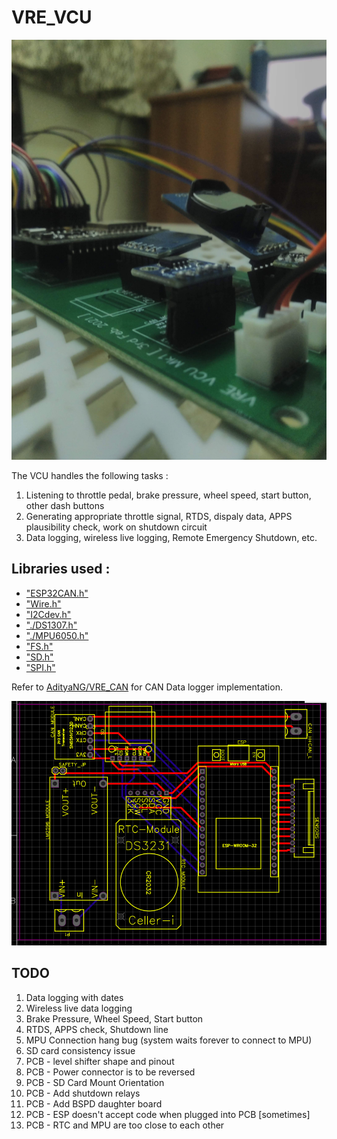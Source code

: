 # VRE_VCU

![Board](img/board.jpg)

The VCU handles the following tasks : 

1. Listening to throttle pedal, brake pressure, wheel speed, start button, other dash buttons
2. Generating appropriate throttle signal, RTDS, dispaly data, APPS plausibility check, work on shutdown circuit
3. Data logging, wireless live logging, Remote Emergency Shutdown, etc. 

## Libraries used :

- ["ESP32CAN.h"](https://www.arduino.cc/reference/en/libraries/can/)
- ["Wire.h"](https://www.arduino.cc/en/reference/wire)
- ["I2Cdev.h"](http://github.com/jrowberg/i2cdevlib)
- ["./DS1307.h"](https://github.com/jrowberg/i2cdevlib/tree/master/Arduino/DS1307)
- ["./MPU6050.h"](https://github.com/jrowberg/i2cdevlib/tree/master/Arduino/MPU6050)
- ["FS.h"](https://github.com/espressif/arduino-esp32/blob/master/libraries/FS/src/FS.h)
- ["SD.h"](https://github.com/espressif/arduino-esp32/blob/master/libraries/SD/src/SD.h)
- ["SPI.h"](https://github.com/espressif/arduino-esp32/tree/master/libraries/SPI)

Refer to [AdityaNG/VRE_CAN](https://github.com/AdityaNG/VRE_CAN) for CAN Data logger implementation.

![Banner](img/schem1.png)

## TODO
1. Data logging with dates
2. Wireless live data logging
3. Brake Pressure, Wheel Speed, Start button
4. RTDS, APPS check, Shutdown line
5. MPU Connection hang bug (system waits forever to connect to MPU)
6. SD card consistency issue
7. PCB - level shifter shape and pinout
8. PCB - Power connector is to be reversed
9. PCB - SD Card Mount Orientation
10. PCB - Add shutdown relays
11. PCB - Add BSPD daughter board
12. PCB - ESP doesn't accept code when plugged into PCB [sometimes]
13. PCB - RTC and MPU are too close to each other
